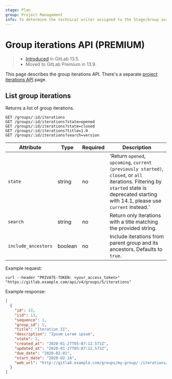 ```yaml
---
stage: Plan
group: Project Management
info: To determine the technical writer assigned to the Stage/Group associated with this page, see https://about.gitlab.com/handbook/product/ux/technical-writing/#assignments
---
```


# Group iterations API **(PREMIUM)**

> - [Introduced](https://gitlab.com/gitlab-org/gitlab/-/issues/118742) in GitLab 13.5.
> - Moved to GitLab Premium in 13.9.

This page describes the group iterations API.
There's a separate [project iterations API](iterations.md) page.

## List group iterations

Returns a list of group iterations.

```plaintext
GET /groups/:id/iterations
GET /groups/:id/iterations?state=opened
GET /groups/:id/iterations?state=closed
GET /groups/:id/iterations?title=1.0
GET /groups/:id/iterations?search=version
```

| Attribute           | Type    | Required | Description |
| ------------------- | ------- | -------- | ----------- |
| `state`             | string  | no       | 'Return `opened`, `upcoming`, `current (previously started)`, `closed`, or `all` iterations. Filtering by `started` state is deprecated starting with 14.1, please use `current` instead.' |
| `search`            | string  | no       | Return only iterations with a title matching the provided string.                              |
| `include_ancestors` | boolean | no       | Include iterations from parent group and its ancestors. Defaults to `true`.                    |

Example request:

```shell
curl --header "PRIVATE-TOKEN: <your_access_token>" "https://gitlab.example.com/api/v4/groups/5/iterations"
```

Example response:

```json
[
  {
    "id": 53,
    "iid": 13,
    "sequence": 1,
    "group_id": 5,
    "title": "Iteration II",
    "description": "Ipsum Lorem ipsum",
    "state": 2,
    "created_at": "2020-01-27T05:07:12.573Z",
    "updated_at": "2020-01-27T05:07:12.573Z",
    "due_date": "2020-02-01",
    "start_date": "2020-02-14",
    "web_url": "http://gitlab.example.com/groups/my-group/-/iterations/13"
  }
]
```
